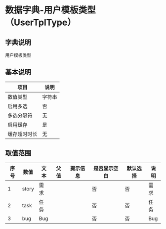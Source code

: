 # 数据字典-用户模板类型（UserTplType）
## 字典说明
用户模板类型

## 基本说明
| 项目 | 说明 |
| ---- | ---- |
| 数值类型 | 字符串 |
| 启用多选 | 否 |
| 多选分隔符 | 无 |
| 启用缓存 | 是 |
| 缓存超时时长 | 无 |

## 取值范围
| 序号 | 数值 | 文本 | 父值 | 提示信息 | 是否显示空白 | 默认选择 | 说明 |
| ---- | ---- | ---- | ---- | ---- | ---- | ---- | ---- |
| 1 | story | 需求 |  |  | 否 | 否 | 需求 |
| 2 | task | 任务 |  |  | 否 | 否 | 任务 |
| 3 | bug | Bug |  |  | 否 | 否 | Bug |

